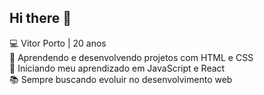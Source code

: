 ## Hi there 👋

💻 Vitor Porto | 20 anos
<br>
🚀 Aprendendo e desenvolvendo projetos com HTML e CSS
<br>
🌱 Iniciando meu aprendizado em JavaScript e React
<br>
📚 Sempre buscando evoluir no desenvolvimento web
